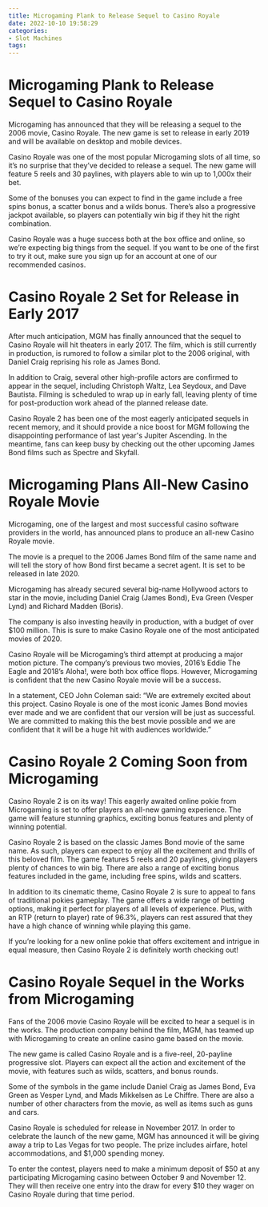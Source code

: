 ```yaml
---
title: Microgaming Plank to Release Sequel to Casino Royale
date: 2022-10-10 19:58:29
categories:
- Slot Machines
tags:
---
```



#  Microgaming Plank to Release Sequel to Casino Royale

Microgaming has announced that they will be releasing a sequel to the 2006 movie, Casino Royale. The new game is set to release in early 2019 and will be available on desktop and mobile devices.

Casino Royale was one of the most popular Microgaming slots of all time, so it’s no surprise that they’ve decided to release a sequel. The new game will feature 5 reels and 30 paylines, with players able to win up to 1,000x their bet.

Some of the bonuses you can expect to find in the game include a free spins bonus, a scatter bonus and a wilds bonus. There’s also a progressive jackpot available, so players can potentially win big if they hit the right combination.

 Casino Royale was a huge success both at the box office and online, so we’re expecting big things from the sequel. If you want to be one of the first to try it out, make sure you sign up for an account at one of our recommended casinos.

#  Casino Royale 2 Set for Release in Early 2017

After much anticipation, MGM has finally announced that the sequel to Casino Royale will hit theaters in early 2017. The film, which is still currently in production, is rumored to follow a similar plot to the 2006 original, with Daniel Craig reprising his role as James Bond.

In addition to Craig, several other high-profile actors are confirmed to appear in the sequel, including Christoph Waltz, Lea Seydoux, and Dave Bautista. Filming is scheduled to wrap up in early fall, leaving plenty of time for post-production work ahead of the planned release date.

Casino Royale 2 has been one of the most eagerly anticipated sequels in recent memory, and it should provide a nice boost for MGM following the disappointing performance of last year's Jupiter Ascending. In the meantime, fans can keep busy by checking out the other upcoming James Bond films such as Spectre and Skyfall.

#  Microgaming Plans All-New Casino Royale Movie

Microgaming, one of the largest and most successful casino software providers in the world, has announced plans to produce an all-new Casino Royale movie.

The movie is a prequel to the 2006 James Bond film of the same name and will tell the story of how Bond first became a secret agent. It is set to be released in late 2020.

Microgaming has already secured several big-name Hollywood actors to star in the movie, including Daniel Craig (James Bond), Eva Green (Vesper Lynd) and Richard Madden (Boris).

The company is also investing heavily in production, with a budget of over $100 million. This is sure to make Casino Royale one of the most anticipated movies of 2020.

Casino Royale will be Microgaming’s third attempt at producing a major motion picture. The company’s previous two movies, 2016’s Eddie The Eagle and 2018’s Aloha!, were both box office flops. However, Microgaming is confident that the new Casino Royale movie will be a success.

In a statement, CEO John Coleman said: “We are extremely excited about this project. Casino Royale is one of the most iconic James Bond movies ever made and we are confident that our version will be just as successful. We are committed to making this the best movie possible and we are confident that it will be a huge hit with audiences worldwide.”

#  Casino Royale 2 Coming Soon from Microgaming

Casino Royale 2 is on its way! This eagerly awaited online pokie from Microgaming is set to offer players an all-new gaming experience. The game will feature stunning graphics, exciting bonus features and plenty of winning potential.

Casino Royale 2 is based on the classic James Bond movie of the same name. As such, players can expect to enjoy all the excitement and thrills of this beloved film. The game features 5 reels and 20 paylines, giving players plenty of chances to win big. There are also a range of exciting bonus features included in the game, including free spins, wilds and scatters.

In addition to its cinematic theme, Casino Royale 2 is sure to appeal to fans of traditional pokies gameplay. The game offers a wide range of betting options, making it perfect for players of all levels of experience. Plus, with an RTP (return to player) rate of 96.3%, players can rest assured that they have a high chance of winning while playing this game.

If you’re looking for a new online pokie that offers excitement and intrigue in equal measure, then Casino Royale 2 is definitely worth checking out!

#  Casino Royale Sequel in the Works from Microgaming

Fans of the 2006 movie Casino Royale will be excited to hear a sequel is in the works. The production company behind the film, MGM, has teamed up with Microgaming to create an online casino game based on the movie.

The new game is called Casino Royale and is a five-reel, 20-payline progressive slot. Players can expect all the action and excitement of the movie, with features such as wilds, scatters, and bonus rounds.

Some of the symbols in the game include Daniel Craig as James Bond, Eva Green as Vesper Lynd, and Mads Mikkelsen as Le Chiffre. There are also a number of other characters from the movie, as well as items such as guns and cars.

Casino Royale is scheduled for release in November 2017. In order to celebrate the launch of the new game, MGM has announced it will be giving away a trip to Las Vegas for two people. The prize includes airfare, hotel accommodations, and $1,000 spending money.

To enter the contest, players need to make a minimum deposit of $50 at any participating Microgaming casino between October 9 and November 12. They will then receive one entry into the draw for every $10 they wager on Casino Royale during that time period.
